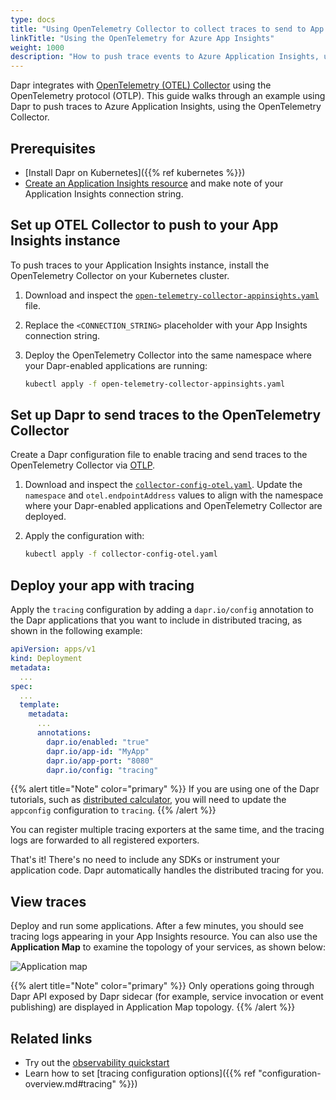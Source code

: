 ```yaml
---
type: docs
title: "Using OpenTelemetry Collector to collect traces to send to App Insights"
linkTitle: "Using the OpenTelemetry for Azure App Insights"
weight: 1000
description: "How to push trace events to Azure Application Insights, using the OpenTelemetry Collector."
---
```


Dapr integrates with [OpenTelemetry (OTEL) Collector](https://github.com/open-telemetry/opentelemetry-collector) using the OpenTelemetry protocol (OTLP). This guide walks through an example using Dapr to push traces to Azure Application Insights, using the OpenTelemetry Collector.

## Prerequisites

- [Install Dapr on Kubernetes]({{% ref kubernetes %}})
- [Create an Application Insights resource](https://learn.microsoft.com/azure/azure-monitor/app/create-workspace-resource) and make note of your Application Insights connection string.

## Set up OTEL Collector to push to your App Insights instance

To push traces to your Application Insights instance, install the OpenTelemetry Collector on your Kubernetes cluster.

1. Download and inspect the [`open-telemetry-collector-appinsights.yaml`](/docs/open-telemetry-collector/open-telemetry-collector-appinsights.yaml) file.

1. Replace the `<CONNECTION_STRING>` placeholder with your App Insights connection string.

1. Deploy the OpenTelemetry Collector into the same namespace where your Dapr-enabled applications are running:

   ```sh
   kubectl apply -f open-telemetry-collector-appinsights.yaml
   ```

## Set up Dapr to send traces to the OpenTelemetry Collector

Create a Dapr configuration file to enable tracing and send traces to the OpenTelemetry Collector via [OTLP](https://opentelemetry.io/docs/specs/otel/protocol/).

1. Download and inspect the [`collector-config-otel.yaml`](/docs/open-telemetry-collector/collector-config-otel.yaml). Update the `namespace` and `otel.endpointAddress` values to align with the namespace where your Dapr-enabled applications and OpenTelemetry Collector are deployed.

1. Apply the configuration with:

   ```sh
   kubectl apply -f collector-config-otel.yaml
   ```

## Deploy your app with tracing

Apply the `tracing` configuration by adding a `dapr.io/config` annotation to the Dapr applications that you want to include in distributed tracing, as shown in the following example:

```yaml
apiVersion: apps/v1
kind: Deployment
metadata:
  ...
spec:
  ...
  template:
    metadata:
      ...
      annotations:
        dapr.io/enabled: "true"
        dapr.io/app-id: "MyApp"
        dapr.io/app-port: "8080"
        dapr.io/config: "tracing"
```

{{% alert title="Note" color="primary" %}}
If you are using one of the Dapr tutorials, such as [distributed calculator](https://github.com/dapr/quickstarts/tree/master/tutorials/distributed-calculator), you will need to update the `appconfig` configuration to `tracing`.
{{% /alert %}}

You can register multiple tracing exporters at the same time, and the tracing logs are forwarded to all registered exporters.

That's it! There's no need to include any SDKs or instrument your application code. Dapr automatically handles the distributed tracing for you.

## View traces

Deploy and run some applications. After a few minutes, you should see tracing logs appearing in your App Insights resource. You can also use the **Application Map** to examine the topology of your services, as shown below:

![Application map](/images/open-telemetry-app-insights.png)

{{% alert title="Note" color="primary" %}}
Only operations going through Dapr API exposed by Dapr sidecar (for example, service invocation or event publishing) are displayed in Application Map topology.
{{% /alert %}}

## Related links
- Try out the [observability quickstart](https://github.com/dapr/quickstarts/tree/master/tutorials/observability/README.md)
- Learn how to set [tracing configuration options]({{% ref "configuration-overview.md#tracing" %}})
